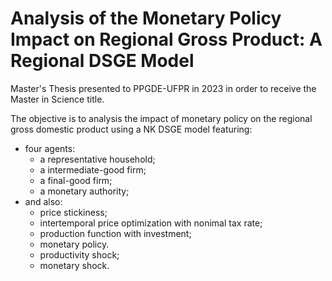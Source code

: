 # Analysis of the Monetary Policy Impact on Regional Gross Product: A Regional DSGE Model

Master's Thesis presented to PPGDE-UFPR in 2023 in order to receive the Master in Science title.

The objective is to analysis the impact of monetary policy on the regional gross domestic product using a NK DSGE model featuring:
- four agents:
  - a representative household;
  - a intermediate-good firm;
  - a final-good firm;
  - a monetary authority;
- and also:
  - price stickiness;
  - intertemporal price optimization with nonimal tax rate;
  - production function with investment;
  - monetary policy.
  - productivity shock;
  - monetary shock.
